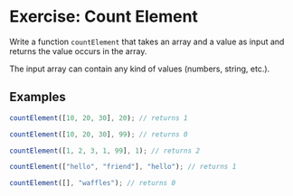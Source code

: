 # Exercise: Count Element

Write a function `countElement` that takes an array and a value as input and returns the value occurs in the array.

The input array can contain any kind of values (numbers, string, etc.).

## Examples

```javascript
countElement([10, 20, 30], 20); // returns 1

countElement([10, 20, 30], 99); // returns 0

countElement([1, 2, 3, 1, 99], 1); // returns 2

countElement(["hello", "friend"], "hello"); // returns 1

countElement([], "waffles"); // returns 0
```
